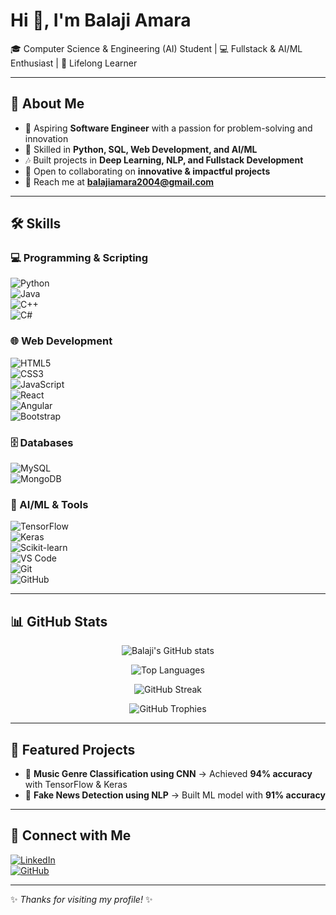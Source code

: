 <!--## Hi there 👋-->

<!--
**balajiamara/balajiamara** is a ✨ _special_ ✨ repository because its `README.md` (this file) appears on your GitHub profile.

Here are some ideas to get you started:

- 🔭 I’m currently working on ...
- 🌱 I’m currently learning ...
- 👯 I’m looking to collaborate on ...
- 🤔 I’m looking for help with ...
- 💬 Ask me about ...
- 📫 How to reach me: ...
- 😄 Pronouns: ...
- ⚡ Fun fact: ...
-->

# Hi 👋, I'm Balaji Amara  

🎓 Computer Science & Engineering (AI) Student | 💻 Fullstack & AI/ML Enthusiast | 🚀 Lifelong Learner  

---

## 🌟 About Me  
- 🔭 Aspiring **Software Engineer** with a passion for problem-solving and innovation  
- 🌱 Skilled in **Python, SQL, Web Development, and AI/ML**  
- 🎶 Built projects in **Deep Learning, NLP, and Fullstack Development**  
- 🤝 Open to collaborating on **innovative & impactful projects**  
- 📧 Reach me at **balajiamara2004@gmail.com**  

---

## 🛠️ Skills  

### 💻 Programming & Scripting  
![Python](https://img.shields.io/badge/Python-3776AB?style=for-the-badge&logo=python&logoColor=white)  
![Java](https://img.shields.io/badge/Java-ED8B00?style=for-the-badge&logo=java&logoColor=white)  
![C++](https://img.shields.io/badge/C++-00599C?style=for-the-badge&logo=cplusplus&logoColor=white)  
![C#](https://img.shields.io/badge/C%23-239120?style=for-the-badge&logo=c-sharp&logoColor=white)  

### 🌐 Web Development  
![HTML5](https://img.shields.io/badge/HTML5-E34F26?style=for-the-badge&logo=html5&logoColor=white)  
![CSS3](https://img.shields.io/badge/CSS3-1572B6?style=for-the-badge&logo=css3&logoColor=white)  
![JavaScript](https://img.shields.io/badge/JavaScript-F7DF1E?style=for-the-badge&logo=javascript&logoColor=black)  
![React](https://img.shields.io/badge/React-20232A?style=for-the-badge&logo=react&logoColor=61DAFB)  
![Angular](https://img.shields.io/badge/Angular-DD0031?style=for-the-badge&logo=angular&logoColor=white)  
![Bootstrap](https://img.shields.io/badge/Bootstrap-563D7C?style=for-the-badge&logo=bootstrap&logoColor=white)  

### 🗄️ Databases  
![MySQL](https://img.shields.io/badge/MySQL-4479A1?style=for-the-badge&logo=mysql&logoColor=white)  
![MongoDB](https://img.shields.io/badge/MongoDB-4EA94B?style=for-the-badge&logo=mongodb&logoColor=white)  

### 🔬 AI/ML & Tools  
![TensorFlow](https://img.shields.io/badge/TensorFlow-FF6F00?style=for-the-badge&logo=tensorflow&logoColor=white)  
![Keras](https://img.shields.io/badge/Keras-D00000?style=for-the-badge&logo=keras&logoColor=white)  
![Scikit-learn](https://img.shields.io/badge/Scikit--learn-F7931E?style=for-the-badge&logo=scikit-learn&logoColor=white)  
![VS Code](https://img.shields.io/badge/VS_Code-0078d7?style=for-the-badge&logo=visual-studio-code&logoColor=white)  
![Git](https://img.shields.io/badge/Git-F05032?style=for-the-badge&logo=git&logoColor=white)  
![GitHub](https://img.shields.io/badge/GitHub-181717?style=for-the-badge&logo=github&logoColor=white)  

---

## 📊 GitHub Stats  

<div align="center">

![Balaji's GitHub stats](https://github-readme-stats.vercel.app/api?username=balajiamara&show_icons=true&theme=tokyonight&hide_border=true)  

![Top Languages](https://github-readme-stats.vercel.app/api/top-langs/?username=balajiamara&layout=compact&theme=tokyonight&hide_border=true)  

![GitHub Streak](https://github-readme-streak-stats.herokuapp.com/?user=balajiamara&theme=tokyonight&hide_border=true&count_private=true&date_format=M%20j%5B,%20Y%5D&card_width=600)


![GitHub Trophies](https://github-profile-trophy.vercel.app/?username=balajiamara&theme=tokyonight&no-frame=true&margin-w=10)  

</div>  

---

## 📂 Featured Projects  

- 🎵 **Music Genre Classification using CNN** → Achieved **94% accuracy** with TensorFlow & Keras  
- 📰 **Fake News Detection using NLP** → Built ML model with **91% accuracy**  

---

## 🔗 Connect with Me  
[![LinkedIn](https://img.shields.io/badge/LinkedIn-blue?style=for-the-badge&logo=linkedin&logoColor=white)](https://www.linkedin.com/in/balaji-amara-4a7061297/)  
[![GitHub](https://img.shields.io/badge/GitHub-black?style=for-the-badge&logo=github&logoColor=white)](https://github.com/balajiamara)  

---
✨ *Thanks for visiting my profile!* ✨

